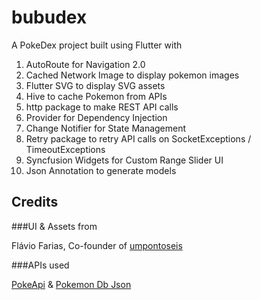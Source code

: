 # bubudex

A PokeDex project built using Flutter with

1. AutoRoute for Navigation 2.0
2. Cached Network Image to display pokemon images
3. Flutter SVG to display SVG assets
4. Hive to cache Pokemon from APIs
5. http package to make REST API calls
6. Provider for Dependency Injection
7. Change Notifier for State Management
8. Retry package to retry API calls on SocketExceptions / TimeoutExceptions
9. Syncfusion Widgets for Custom Range Slider UI
10. Json Annotation to generate models

## Credits

###UI & Assets from

Flávio Farias, Co-founder of [umpontoseis](https://www.umpontoseis.com)

###APIs used

[PokeApi](https://pokeapi.co/) & [Pokemon Db Json](https://pokemon-db-json.herokuapp.com/)
